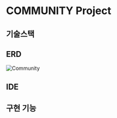 # COMMUNITY Project

## 기술스택

## ERD
![Community](https://user-images.githubusercontent.com/113501152/235678096-4e5e933a-ec51-40e2-ba12-14b15f36069f.png)


## IDE

## 구현 기능

